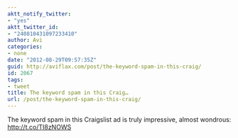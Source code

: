 ```yaml
---
aktt_notify_twitter:
- "yes"
aktt_twitter_id:
- "240810431097233410"
author: Avi
categories:
- none
date: "2012-08-29T09:57:35Z"
guid: http://aviflax.com/post/the-keyword-spam-in-this-craig/
id: 2067
tags:
- tweet
title: The keyword spam in this Craig…
url: /post/the-keyword-spam-in-this-craig/
---
```

The keyword spam in this Craigslist ad is truly impressive, almost wondrous: <a href="http://t.co/TI8zNOWS" rel="nofollow">http://t.co/TI8zNOWS</a>